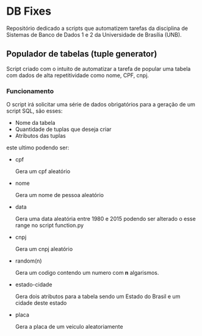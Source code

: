 # DB Fixes

Repositório dedicado a scripts que automatizem tarefas da disciplina de
Sistemas de Banco de Dados 1 e 2 da Universidade de Brasília (UNB).

## Populador de tabelas (tuple generator)

Script criado com o intuito de automatizar a tarefa de popular uma tabela com
dados de alta repetitividade como nome, CPF, cnpj.

### Funcionamento

O script irá solicitar uma série de dados obrigatórios para a geração de um 
script SQL, são esses:

* Nome da tabela
* Quantidade de tuplas que deseja criar
* Atributos das tuplas

este ultimo podendo ser:

* cpf

    Gera um cpf aleatório

* nome

    Gera um nome de pessoa aleatório

* data
    
    Gera uma data aleatória entre 1980 e 2015 podendo ser alterado o esse 
    range no script function.py

* cnpj
    
    Gera um cnpj aleatório

* random(n)
    
    Gera um codigo contendo um numero com **n** algarismos.

* estado-cidade

    Gera dois atributos para a tabela sendo um Estado do Brasil e um cidade deste estado

* placa

    Gera a placa de um veiculo aleatoriamente
